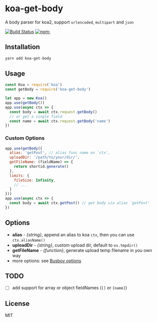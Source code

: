 
# koa-get-body
A body parser for koa2, support `urlencoded`, `multipart` and `json`

[![Build Status](https://travis-ci.org/yangg/koa-get-body.svg?branch=master)](https://travis-ci.org/yangg/koa-get-body)
[![npm:](https://img.shields.io/npm/v/koa-get-body.svg?style=flat)](https://www.npmjs.com/packages/koa-get-body)

## Installation
```bash
yarn add koa-get-body
```

## Usage
```js
const Koa = require('koa')
const getBody = require('koa-get-body')

let app = new Koa()
app.use(getBody())
app.use(async ctx => {
  const body = await ctx.request.getBody()
  // or get a single field
  const name = await ctx.request.getBody('name')
})
```
### Custom Options
```js
app.use(getBody({
  alias: 'getPost', // alias func name on `ctx',
  uploadDir: '/path/to/your/dir/',
  getFileName: (fieldName) => {
    return shortid.generate()
  },
  limits: {
    fileSize: Infinity,
    // ...
  }
}))
app.use(async ctx => {
  const body = await ctx.getPost() // get body via alias `getPost'
})
```

## Options
* **alias** - *{string}*, append an alias to koa `ctx`, then you can use `ctx.aliasName()`
* **uploadDir** - *{string}*, custom upload dir, default to `os.tmpdir()`
* **getFileName** - *{function}*, generate upload temp filename in you own way
* more options: see [Busboy options](https://github.com/mscdex/busboy#busboy-methods)

## TODO
- [ ] add support for array  or object fieldNames (`[]` or `[name]`)

## License
MIT
